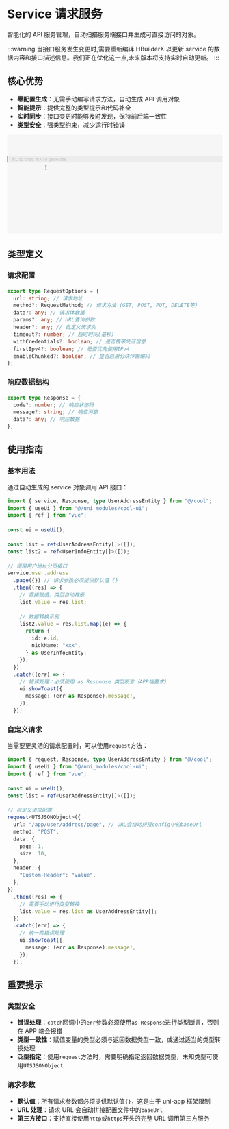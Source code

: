 # Service 请求服务

智能化的 API 服务管理，自动扫描服务端接口并生成可直接访问的对象。

:::warning
当接口服务发生变更时,需要重新编译 HBuilderX 以更新 service 的数据内容和接口描述信息。我们正在优化这一点,未来版本将支持实时自动更新。
:::

## 核心优势

- **零配置生成**：无需手动编写请求方法，自动生成 API 调用对象
- **智能提示**：提供完整的类型提示和代码补全
- **实时同步**：接口变更时能够及时发现，保持前后端一致性
- **类型安全**：强类型约束，减少运行时错误

<img src="/public/images/service.gif" />

## 类型定义

### 请求配置

```ts
export type RequestOptions = {
  url: string; // 请求地址
  method?: RequestMethod; // 请求方法 (GET, POST, PUT, DELETE等)
  data?: any; // 请求体数据
  params?: any; // URL查询参数
  header?: any; // 自定义请求头
  timeout?: number; // 超时时间(毫秒)
  withCredentials?: boolean; // 是否携带凭证信息
  firstIpv4?: boolean; // 是否优先使用IPv4
  enableChunked?: boolean; // 是否启用分块传输编码
};
```

### 响应数据结构

```ts
export type Response = {
  code?: number; // 响应状态码
  message?: string; // 响应消息
  data?: any; // 响应数据
};
```

## 使用指南

### 基本用法

通过自动生成的 service 对象调用 API 接口：

```ts
import { service, Response, type UserAddressEntity } from "@/cool";
import { useUi } from "@/uni_modules/cool-ui";
import { ref } from "vue";

const ui = useUi();

const list = ref<UserAddressEntity[]>([]);
const list2 = ref<UserInfoEntity[]>([]);

// 调用用户地址分页接口
service.user.address
  .page({}) // 请求参数必须提供默认值 {}
  .then((res) => {
    // 直接赋值，类型自动推断
    list.value = res.list;

    // 数据转换示例
    list2.value = res.list.map((e) => {
      return {
        id: e.id,
        nickName: "xxx",
      } as UserInfoEntity;
    });
  })
  .catch((err) => {
    // 错误处理：必须使用 as Response 类型断言（APP端要求）
    ui.showToast({
      message: (err as Response).message!,
    });
  });
```

### 自定义请求

当需要更灵活的请求配置时，可以使用`request`方法：

```ts
import { request, Response, type UserAddressEntity } from "@/cool";
import { useUi } from "@/uni_modules/cool-ui";
import { ref } from "vue";

const ui = useUi();
const list = ref<UserAddressEntity[]>([]);

// 自定义请求配置
request<UTSJSONObject>({
  url: "/app/user/address/page", // URL会自动拼接config中的baseUrl
  method: "POST",
  data: {
    page: 1,
    size: 10,
  },
  header: {
    "Custom-Header": "value",
  },
})
  .then((res) => {
    // 需要手动进行类型转换
    list.value = res.list as UserAddressEntity[];
  })
  .catch((err) => {
    // 统一的错误处理
    ui.showToast({
      message: (err as Response).message!,
    });
  });
```

## 重要提示

### 类型安全

- **错误处理**：`catch`回调中的`err`参数必须使用`as Response`进行类型断言，否则在 APP 端会报错
- **类型一致性**：赋值变量的类型必须与返回数据类型一致，或通过适当的类型转换处理
- **泛型指定**：使用`request`方法时，需要明确指定返回数据类型，未知类型可使用`UTSJSONObject`

### 请求参数

- **默认值**：所有请求参数都必须提供默认值`{}`，这是由于 uni-app 框架限制
- **URL 处理**：请求 URL 会自动拼接配置文件中的`baseUrl`
- **第三方接口**：支持直接使用`http`或`https`开头的完整 URL 调用第三方服务
